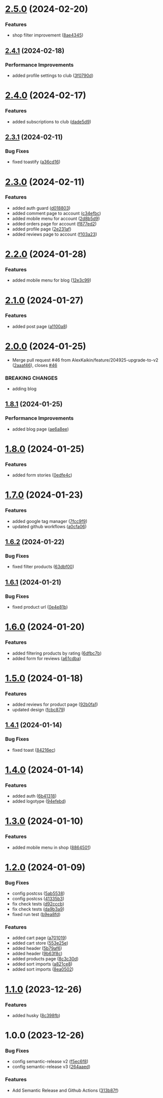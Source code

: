 # [2.5.0](https://github.com/AlexKaikin/evo-place-frontend/compare/v2.4.1...v2.5.0) (2024-02-20)


### Features

* shop filter improvement ([8ae4345](https://github.com/AlexKaikin/evo-place-frontend/commit/8ae43453f9e12f5e45edcfbee18e5d8d6de1859a))

## [2.4.1](https://github.com/AlexKaikin/evo-place-frontend/compare/v2.4.0...v2.4.1) (2024-02-18)


### Performance Improvements

* added profile settings to club ([3f0790d](https://github.com/AlexKaikin/evo-place-frontend/commit/3f0790d102a3ffb8e31f3605993669f5c4508d60))

# [2.4.0](https://github.com/AlexKaikin/evo-place-frontend/compare/v2.3.1...v2.4.0) (2024-02-17)


### Features

* added subscriptions to club ([dade5d9](https://github.com/AlexKaikin/evo-place-frontend/commit/dade5d9e0957750c32bc63a118e7c3ca1020fb09))

## [2.3.1](https://github.com/AlexKaikin/evo-place-frontend/compare/v2.3.0...v2.3.1) (2024-02-11)


### Bug Fixes

* fixed toastify ([a36cd16](https://github.com/AlexKaikin/evo-place-frontend/commit/a36cd1668b1a61aef3e13e7eaa31fb77736ed7ec))

# [2.3.0](https://github.com/AlexKaikin/evo-place-frontend/compare/v2.2.0...v2.3.0) (2024-02-11)


### Features

* added auth guard ([d018803](https://github.com/AlexKaikin/evo-place-frontend/commit/d0188031612366c85066c70a9ec53310a3a04ab4))
* added comment page to account ([c34efbc](https://github.com/AlexKaikin/evo-place-frontend/commit/c34efbc6fd74ea9345639af101c311302b18d201))
* added mobile menu for account ([2d8b5d9](https://github.com/AlexKaikin/evo-place-frontend/commit/2d8b5d95d8a8ccc9f1baee5222d9bda002986da5))
* added orders page for account ([f877ed2](https://github.com/AlexKaikin/evo-place-frontend/commit/f877ed2ee68de517af5c6fb2d7e17b31f1c6d31f))
* added profile page ([2e231af](https://github.com/AlexKaikin/evo-place-frontend/commit/2e231af2eae5ffff3d6ed87fcca8be7a3b73d135))
* added reviews page to account ([f103a23](https://github.com/AlexKaikin/evo-place-frontend/commit/f103a233d9e4299280073ebe586384890c215dd6))

# [2.2.0](https://github.com/AlexKaikin/evo-place-frontend/compare/v2.1.0...v2.2.0) (2024-01-28)


### Features

* added mobile menu for blog ([12e3c99](https://github.com/AlexKaikin/evo-place-frontend/commit/12e3c998e4a8b5a844a38d75dbe9eff1bb550f25))

# [2.1.0](https://github.com/AlexKaikin/evo-place-frontend/compare/v2.0.0...v2.1.0) (2024-01-27)


### Features

* added post page ([a1100a8](https://github.com/AlexKaikin/evo-place-frontend/commit/a1100a815e101276e86e7996b777cab3312a9801))

# [2.0.0](https://github.com/AlexKaikin/evo-place-frontend/compare/v1.8.1...v2.0.0) (2024-01-25)


* Merge pull request #46 from AlexKaikin/feature/204925-upgrade-to-v2 ([2aaaf46](https://github.com/AlexKaikin/evo-place-frontend/commit/2aaaf46d72858c1a567904ce8b3f7441cf54af6e)), closes [#46](https://github.com/AlexKaikin/evo-place-frontend/issues/46)


### BREAKING CHANGES

* adding blog

## [1.8.1](https://github.com/AlexKaikin/evo-place-frontend/compare/v1.8.0...v1.8.1) (2024-01-25)


### Performance Improvements

* added blog page ([ae6a8ee](https://github.com/AlexKaikin/evo-place-frontend/commit/ae6a8eedfbc2bbd68cc09d79c5f22e1ece74f148))

# [1.8.0](https://github.com/AlexKaikin/evo-place-frontend/compare/v1.7.0...v1.8.0) (2024-01-25)


### Features

* added form stories ([0edfe4c](https://github.com/AlexKaikin/evo-place-frontend/commit/0edfe4cf279896318c7aa2d40d53b4c628f384ed))

# [1.7.0](https://github.com/AlexKaikin/evo-place-frontend/compare/v1.6.2...v1.7.0) (2024-01-23)


### Features

* added google tag manager ([7fcc9f9](https://github.com/AlexKaikin/evo-place-frontend/commit/7fcc9f9fabb4505ed48a1edc2c5ea358cfd9c86c))
* updated github workflows ([a0cfa06](https://github.com/AlexKaikin/evo-place-frontend/commit/a0cfa061f4482d40024358a17b021111226ed00a))

## [1.6.2](https://github.com/AlexKaikin/evo-place-frontend/compare/v1.6.1...v1.6.2) (2024-01-22)


### Bug Fixes

* fixed filter products ([63dbf00](https://github.com/AlexKaikin/evo-place-frontend/commit/63dbf007185f372ba5654ac8437940b65ec0e9f7))

## [1.6.1](https://github.com/AlexKaikin/evo-place-frontend/compare/v1.6.0...v1.6.1) (2024-01-21)


### Bug Fixes

* fixed product url ([0e4e81b](https://github.com/AlexKaikin/evo-place-frontend/commit/0e4e81bc8594716de07c7c0ffa39efef007a18a8))

# [1.6.0](https://github.com/AlexKaikin/evo-place-frontend/compare/v1.5.0...v1.6.0) (2024-01-20)


### Features

* added filtering products by rating ([6dfbc7b](https://github.com/AlexKaikin/evo-place-frontend/commit/6dfbc7b6cf6fedbb8480ccf966f8f43281677f50))
* added form for reviews ([a61cdba](https://github.com/AlexKaikin/evo-place-frontend/commit/a61cdba29343c0a5608b977d96b2dcb383dce34c))

# [1.5.0](https://github.com/AlexKaikin/evo-place-frontend/compare/v1.4.1...v1.5.0) (2024-01-18)


### Features

* added reviews for product page ([92b0fa1](https://github.com/AlexKaikin/evo-place-frontend/commit/92b0fa183739c1faedde668d589d7b00cea10949))
* updated design ([fcbc879](https://github.com/AlexKaikin/evo-place-frontend/commit/fcbc87931ff777cbe2c6c5e5231744329bc2f96b))

## [1.4.1](https://github.com/AlexKaikin/evo-place-frontend/compare/v1.4.0...v1.4.1) (2024-01-14)


### Bug Fixes

* fixed toast ([84216ec](https://github.com/AlexKaikin/evo-place-frontend/commit/84216ec29387935eef894c67fef98cf529ab7918))

# [1.4.0](https://github.com/AlexKaikin/evo-place-frontend/compare/v1.3.0...v1.4.0) (2024-01-14)


### Features

* added auth ([6b41318](https://github.com/AlexKaikin/evo-place-frontend/commit/6b41318a5179f901fd5fa8885b45a7cbf5d7c8be))
* added logotype ([94efebd](https://github.com/AlexKaikin/evo-place-frontend/commit/94efebd1269f6114a434b20d47bdb09461d1bbf1))

# [1.3.0](https://github.com/AlexKaikin/evo-place-frontend/compare/v1.2.0...v1.3.0) (2024-01-10)


### Features

* added mobile menu in shop ([8864501](https://github.com/AlexKaikin/evo-place-frontend/commit/88645014df508b96a82b549d80c7504dff7846e5))

# [1.2.0](https://github.com/AlexKaikin/evo-place-frontend/compare/v1.1.0...v1.2.0) (2024-01-09)


### Bug Fixes

* config postcss ([5ab5538](https://github.com/AlexKaikin/evo-place-frontend/commit/5ab5538f5fa6c193db123fb4f773b2be2a8d2dc1))
* config postcss ([41335b3](https://github.com/AlexKaikin/evo-place-frontend/commit/41335b39ad284220152daa3b7c2ce0696cc65cdb))
* fix check tests ([d92cccb](https://github.com/AlexKaikin/evo-place-frontend/commit/d92cccb8296085bbe328ecf18ff967b51d5e3903))
* fix check tests ([da9b3a9](https://github.com/AlexKaikin/evo-place-frontend/commit/da9b3a93fbf21f2829d381fef51ac24983b3180e))
* fixed run test ([b9ea8fd](https://github.com/AlexKaikin/evo-place-frontend/commit/b9ea8fdbf3493aa02220d4e4e973e27749ad0189))


### Features

* added cart page ([a701019](https://github.com/AlexKaikin/evo-place-frontend/commit/a70101986495d4ee54a68d59e4af5be7ae55d27f))
* added cart store ([553e25e](https://github.com/AlexKaikin/evo-place-frontend/commit/553e25e37497c1e3046cc8825327518543c60b5d))
* added header ([5b79af6](https://github.com/AlexKaikin/evo-place-frontend/commit/5b79af601ef21bc4e41e79d341a07b1a4a6601af))
* added header ([9b63f8c](https://github.com/AlexKaikin/evo-place-frontend/commit/9b63f8c7e5bdc1666f353281053274720de41c65))
* added products page ([8c3c30d](https://github.com/AlexKaikin/evo-place-frontend/commit/8c3c30dddb90e8e6527f5108cd32874209d1ffb0))
* added sort imports ([a821ce8](https://github.com/AlexKaikin/evo-place-frontend/commit/a821ce81dcaeae3c6d926af75dce67a7d16075f4))
* added sort imports ([8ea0502](https://github.com/AlexKaikin/evo-place-frontend/commit/8ea05027ff138e5dad247c88ed918a5ac5971c0a))

# [1.1.0](https://github.com/AlexKaikin/evo-place-frontend/compare/v1.0.0...v1.1.0) (2023-12-26)


### Features

* added husky ([8c398fb](https://github.com/AlexKaikin/evo-place-frontend/commit/8c398fbe93de87f76cbc31d5c8f12bf19dd907b9))

# 1.0.0 (2023-12-26)

### Bug Fixes

- config semantic-release v2 ([f5ec6f8](https://github.com/AlexKaikin/evo-place-frontend/commit/f5ec6f8fa6a633af50726e03f559fce55208acf8))
- config semantic-release v3 ([264aaed](https://github.com/AlexKaikin/evo-place-frontend/commit/264aaedc9003e19f2ac1582113b10526c5d61660))

### Features

- Add Semantic Release and Github Actions ([313b87f](https://github.com/AlexKaikin/evo-place-frontend/commit/313b87fd47720e1ea214467f3414c83f99ec4019))
